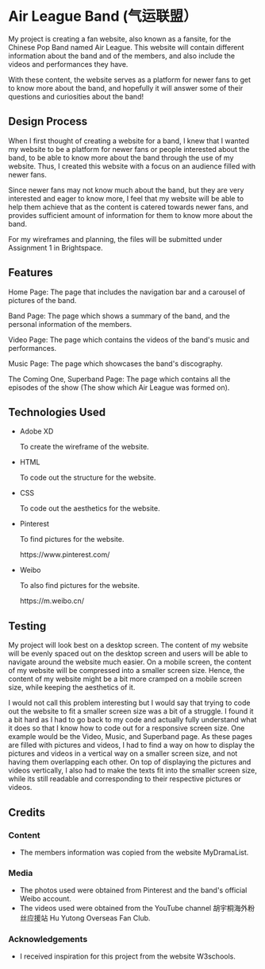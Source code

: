 <h1> Air League Band (气运联盟）</h1>

<p> My project is creating a fan website, also known as a fansite, for the Chinese Pop Band named Air League. This website will contain different information about the band and of the members, and also include the videos and performances they have.
</p>

<p> With these content, the website serves as a platform for newer fans to get to know more about the band, and hopefully it will answer some of their questions and curiosities about the band!
</p>

<h2> Design Process </h2>

<p> When I first thought of creating a website for a band, I knew that I wanted my website to be a platform for newer fans or people interested about the band, to be able to know more about the band through the use of my website. Thus, I created this website with a focus on an audience filled with newer fans.
</p>

<p> Since newer fans may not know much about the band, but they are very interested and eager to know more, I feel that my website will be able to help them achieve that as the content is catered towards newer fans, and provides sufficient amount of information for them to know more about the band.
</p>
  
<p> For my wireframes and planning, the files will be submitted under Assignment 1 in Brightspace.
</p>

<h2> Features </h2>

<p> Home Page: The page that includes the navigation bar and a carousel of pictures of the band.
</p>

<p> Band Page: The page which shows a summary of the band, and the personal information of the members.
</p>

<p> Video Page: The page which contains the videos of the band's music and performances.
</p>

<p> Music Page: The page which showcases the band's discography.
</p>

<p> The Coming One, Superband Page: The page which contains all the episodes of the show (The show which Air League was formed on).
</p>

<h2> Technologies Used </h2>

<ul>
<li> Adobe XD </li>
<p> To create the wireframe of the website. </p>

<li> HTML </li>
<p> To code out the structure for the website. </p>

<li> CSS </li>
<p> To code out the aesthetics for the website. </p>

<li> Pinterest </li>
<p> To find pictures for the website. </p>
<p> https://www.pinterest.com/

<li> Weibo </li>
<p> To also find pictures for the website. </p>
<p> https://m.weibo.cn/ </p>
</ul>
  
<h2> Testing </h2>

<p> My project will look best on a desktop screen. The content of my website will be evenly spaced out on the desktop screen and users will be able to navigate around the website much easier. On a mobile screen, the content of my website will be compressed into a smaller screen size. Hence, the content of my website might be a bit more cramped on a mobile screen size, while keeping the aesthetics of it.
</p>

<p> I would not call this problem interesting but I would say that trying to code out the website to fit a smaller screen size was a bit of a struggle. I found it a bit hard as I had to go back to my code and actually fully understand what it does so that I know how to code out for a responsive screen size. One example would be the Video, Music, and Superband page. As these pages are filled with pictures and videos, I had to find a way on how to display the pictures and videos in a vertical way on a smaller screen size, and not having them overlapping each other. On top of displaying the pictures and videos vertically, I also had to make the texts fit into the smaller screen size, while its still readable and corresponding to their respective pictures or videos.
</p>

<h2> Credits </h2>

<h3> Content </h3>

<ul>
<li> The members information was copied from the website MyDramaList. </li>
</ul>

<h3> Media </h3>

<ul>
<li> The photos used were obtained from Pinterest and the band's official Weibo account. </li>
<li> The videos used were obtained from the YouTube channel 胡宇桐海外粉丝应援站 Hu Yutong Overseas Fan Club. </li>
</ul>

<h3> Acknowledgements </h3>

<ul>
<li> I received inspiration for this project from the website W3schools.
</ul>